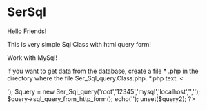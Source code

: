 # SerSql

Hello Friends!


This is very simple Sql Class with html query form!

Work with MySql!

if you want to get data from the database, create a file * .php in the directory where the file Ser_Sql_query.Class.php.
*.php text:
<
  <?php
  
    require_once('Ser_Sql_query.Class.php');
  
      echo('<!DOCTYPE html><html><head><meta http-equiv="content-type" content="text/html; charset=UTF-8"></head><body>');
      
          $query = new Ser_Sql_query('root','12345','mysql','localhost','','');
          $query->sql_query_from_http_form();
          
      echo('</body></html>');
    
    unset($query2);
    
  ?>

>
